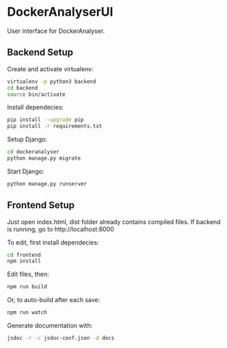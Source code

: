 # DockerAnalyserUI

User interface for DockerAnalyser.

## Backend Setup

Create and activate virtualenv:
```sh
virtualenv -p python3 backend
cd backend
source bin/activate
```

Install dependecies:
```sh
pip install --upgrade pip
pip install -r requirements.txt
```

Setup Django:
```sh
cd dockeranalyser
python manage.py migrate
```

Start Django:
```sh
python manage.py runserver
```

## Frontend Setup
Just open index.html, dist folder already contains compiled files.
If backend is running, go to http://localhost:8000

To edit, first install dependecies:
```sh
cd frontend
npm install
```

Edit files, then:
```sh
npm run build
```
Or, to auto-build after each save:
```sh
npm run watch
```

Generate documentation with:
```sh
jsdoc -r -c jsdoc-conf.json -d docs
```